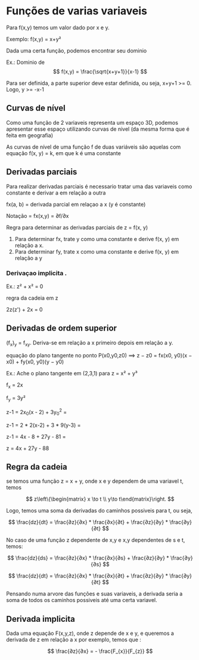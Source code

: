 # Funções de varias variaveis

Para f(x,y) temos um valor dado por x e y. 

Exemplo: f(x,y) = x+y²

Dada uma certa função, podemos encontrar seu dominio

Ex.: Dominio de
$$
f(x,y) = \frac{\sqrt{x+y+1}}{x-1}
$$

Para ser definida, a parte superior deve estar definida, ou seja, x+y+1 >= 0. Logo, y >= -x-1

## Curvas de nível

Como uma função de 2 variaveis representa um espaço 3D, podemos apresentar esse espaço utilizando curvas de nivel (da mesma forma que é feita em geografia)

As curvas de nível de uma função f de duas variáveis são aquelas com equação
f(x, y) = k, em que k é uma constante 

## Derivadas parciais

Para realizar derivadas parciais é necessario tratar uma das variaveis como constante e derivar a em relação a outra

fx(a, b) = derivada parcial em relaçao a x (y é constante)

Notação = fx(x,y) = ∂f/∂x 

Regra para determinar as derivadas parciais de z = f(x, y)
1. Para determinar fx, trate y como uma constante e derive f(x, y) em relação a x.
2. Para determinar fy, trate x como uma constante e derive f(x, y) em relação a y

### Derivaçao implicita .

Ex.: z² + x² = 0

regra da cadeia em z

2z(z') + 2x = 0

## Derivadas de ordem superior

(f<sub>x</sub>)<sub>y</sub> = f<sub>xy</sub>. Deriva-se em relação a x primeiro depois em relação a y.

equação do plano tangente no ponto P(x0,y0,z0) ==> z − z0 = fx(x0, y0)(x − x0) + fy(x0, y0)(y − y0)


Ex.: Ache o plano tangente em (2,3,1) para z = x² + y³

f<sub>x</sub> = 2x

f<sub>y</sub> = 3y²

z-1 = 2x<sub>0</sub>(x - 2) + 3y<sub>0</sub><sup>2</sup> = 

z-1 = 2 * 2(x-2) + 3 * 9(y-3) =

z-1 = 4x - 8 + 27y - 81 = 

z = 4x + 27y - 88

## Regra da cadeia

se temos uma função z = x + y, onde x e y dependem de uma variavel t, temos 

$$
z\left\{\begin{matrix}
x \to t \\
y\to t\end{matrix}\right.
$$

Logo, temos uma soma da derivadas do caminhos possiveis para t, ou seja,

$$
\frac{dz}{dt} = \frac{∂z}{∂x} * \frac{∂x}{∂t} + \frac{∂z}{∂y} * \frac{∂y}{∂t}
$$

No caso de uma função z dependente de x,y e x,y dependentes de s e t, temos:

$$
\frac{dz}{ds} = \frac{∂z}{∂x} * \frac{∂x}{∂s} + \frac{∂z}{∂y} * \frac{∂y}{∂s}
$$

$$
\frac{dz}{dt} = \frac{∂z}{∂x} * \frac{∂x}{∂t} + \frac{∂z}{∂y} * \frac{∂y}{∂t}
$$

Pensando numa arvore das funções e suas variaveis, a derivada seria a soma de todos os caminhos possiveis até uma certa variavel.

## Derivada implicita 

Dada uma equação F(x,y,z), onde z depende de x e y, e queremos a derivada de z em relação a x por exemplo, temos que :

$$
\frac{∂z}{∂x} = - \frac{F_{x}}{F_{z}}
$$